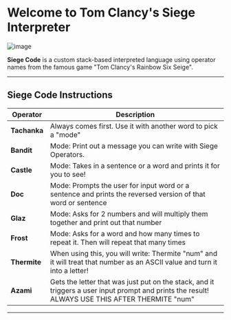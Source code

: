 #  Welcome to Tom Clancy's Siege Interpreter 

![image](https://github.com/user-attachments/assets/c38fb8b8-cb18-497d-9ba7-d9b88d66d825)



**Siege Code** is a custom stack-based interpreted language using operator names from the famous game "Tom Clancy's Rainbow Six Seige". 

---



## Siege Code Instructions

| Operator     | Description                                      |
|--------------|--------------------------------------------------|
| **Tachanka** | Always comes first. Use it with another word to pick a "mode" |
| **Bandit**   | Mode: Print out a message you can write with Siege Operators.  |
| **Castle**   | Mode: Takes in a sentence or a word and prints it for you to see!        |
| **Doc**      | Mode: Prompts the user for input word or a sentence and prints the reversed version of that word or sentence |
| **Glaz**     | Mode: Asks for 2 numbers and will multiply them together and print out that number |
| **Frost**    | Mode: Asks for a word and how many times to repeat it. Then will repeat that many times|
| **Thermite** | When using this, you will write: Thermite "num" and it will treat that number as an ASCII value and turn it into a letter! |
| **Azami**    | Gets the letter that was just put on the stack, and it triggers a user input prompt and prints the result! ALWAYS USE THIS AFTER THERMITE "num"  |

---
